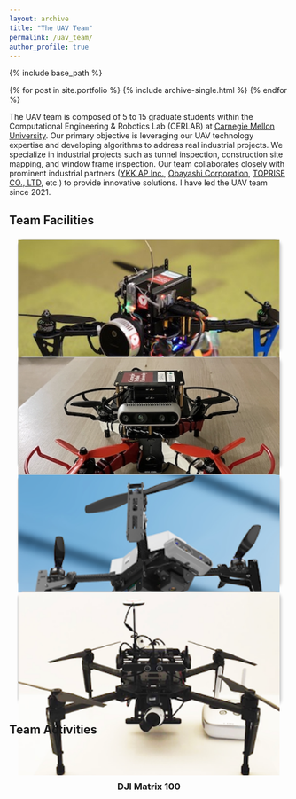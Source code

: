 ```yaml
---
layout: archive
title: "The UAV Team"
permalink: /uav_team/
author_profile: true
---
```


{% include base_path %}


{% for post in site.portfolio %}
  {% include archive-single.html %}
{% endfor %}

The UAV team is composed of 5 to 15 graduate students within the Computational Engineering & Robotics Lab (CERLAB) at [Carnegie Mellon University](https://www.cmu.edu/). Our primary objective is leveraging our UAV technology expertise and developing algorithms to address real industrial projects. We specialize in industrial projects such as tunnel inspection, construction site mapping, and window frame inspection. Our team collaborates closely with prominent industrial partners ([YKK AP Inc.](https://www.ykkap.com/), [Obayashi Corporation](https://www.obayashi.co.jp/en/), [TOPRISE CO., LTD](https://www.toprise.jp/), etc.) to provide innovative solutions. I have led the UAV team since 2021.

Team Facilities
------
<div style="display: flex; justify-content: space-between; margin: 10px; flex-wrap: wrap;">
    <!-- First Block -->
    <div style="text-align: center; border: 1px solid #ccc; background-color: #f0f0f0; box-shadow: 2px 2px 5px rgba(0,0,0,0.2); border-radius: 10px; flex: 1; margin: 5px; min-width: 300px;">
        <div style="height: 200px; display: flex; flex-direction: column; justify-content: space-between;">
            <img src="/images/big_drone.jpg" alt="Image 1" style="width: 100%; flex-grow: 1; object-fit: cover;">
            <h3 style="margin-top: 10px; margin-bottom: 10px;">F330 Customized Quadcopter</h3>
        </div>
    </div>
    <!-- Second Block -->
    <div style="text-align: center; border: 1px solid #ccc; background-color: #f0f0f0; box-shadow: 2px 2px 5px rgba(0,0,0,0.2); border-radius: 10px; flex: 1; margin: 5px; min-width: 300px;">
        <div style="height: 200px; display: flex; flex-direction: column; justify-content: space-between;">
            <img src="/images/small_drone.jpeg" alt="Image 2" style="width: 100%; flex-grow: 1; object-fit: cover;">
            <h3 style="margin-top: 10px; margin-bottom: 10px;">Q250 Customized Quadcopter</h3>
        </div>
    </div>
    <!-- Third Block -->
    <div style="text-align: center; border: 1px solid #ccc; background-color: #f0f0f0; box-shadow: 2px 2px 5px rgba(0,0,0,0.2); border-radius: 10px; flex: 1; margin: 5px; min-width: 300px;">
        <div style="height: 200px; display: flex; flex-direction: column; justify-content: space-between;">
            <img src="/images/uvify_drone.png" alt="Image 3" style="width: 100%; flex-grow: 1; object-fit: cover;">
            <h3 style="margin-top: 10px; margin-bottom: 10px;">Uvify IFO-SX Quadcopter</h3>
        </div>
    </div> 
    <!-- Fourth Block -->
    <div style="text-align: center; border: 1px solid #ccc; background-color: #f0f0f0; box-shadow: 2px 2px 5px rgba(0,0,0,0.2); border-radius: 10px; flex: 1; margin: 5px; min-width: 300px;">
        <div style="height: 200px; display: flex; flex-direction: column; justify-content: space-between;">
            <img src="/images/dji_drone.png" alt="Image 4" style="width: 100%; flex-grow: 1; object-fit: cover;">
            <h3 style="margin-top: 10px; margin-bottom: 10px;">DJI Matrix 100</h3>
        </div>
    </div> 
</div>

Team Activities
------